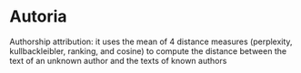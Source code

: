 # Autoria
Authorship attribution: it uses the mean of 4 distance measures (perplexity, kullbackleibler, ranking, and cosine) to compute the distance between the text of an unknown author and the texts of known authors
